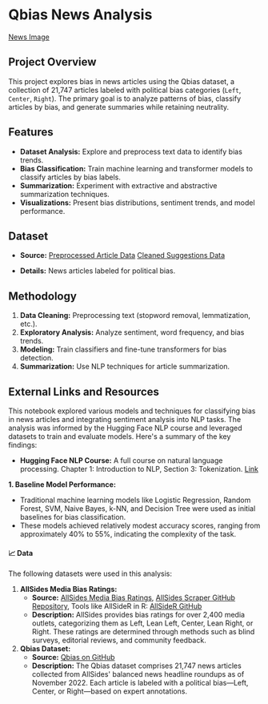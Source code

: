 # Qbias News Analysis

[News Image](https://plus.unsplash.com/premium_photo-1707080369554-359143c6aa0b?fm=jpg&q=60&w=3000&ixlib=rb-4.0.3&ixid=M3wxMjA3fDB8MHxzZWFyY2h8OXx8bmV3c3xlbnwwfHwwfHx8MA%3D%3D)

## Project Overview

This project explores bias in news articles using the Qbias dataset, a collection of 21,747 articles labeled with political bias categories (`Left`, `Center`, `Right`). The primary goal is to analyze patterns of bias, classify articles by bias, and generate summaries while retaining neutrality.

## Features

- **Dataset Analysis:** Explore and preprocess text data to identify bias trends.
- **Bias Classification:** Train machine learning and transformer models to classify articles by bias labels.
- **Summarization:** Experiment with extractive and abstractive summarization techniques.
- **Visualizations:** Present bias distributions, sentiment trends, and model performance.

## Dataset

- **Source:** 
[Preprocessed Article Data](https://drive.google.com/file/d/100WVVOQCeiVHxQqjK7mJxlKWbXUjdMt6/view?usp=sharing)
[Cleaned Suggestions Data](https://drive.google.com/file/d/100cGBVMDudcWRe2CPYUvtBkuX1HYS1gy/view?usp=sharing)

- **Details:** News articles labeled for political bias.

## Methodology

1. **Data Cleaning:** Preprocessing text (stopword removal, lemmatization, etc.).
2. **Exploratory Analysis:** Analyze sentiment, word frequency, and bias trends.
3. **Modeling:** Train classifiers and fine-tune transformers for bias detection.
4. **Summarization:** Use NLP techniques for article summarization.

## External Links and Resources

This notebook explored various models and techniques for classifying bias in news articles and integrating sentiment analysis into NLP tasks. The analysis was informed by the Hugging Face NLP course and leveraged datasets to train and evaluate models. Here's a summary of the key findings:

- **Hugging Face NLP Course:**  A full course on natural language processing. Chapter 1: Introduction to NLP, Section 3: Tokenization. [Link](https://huggingface.co/learn/nlp-course/chapter1/3)

**1. Baseline Model Performance:**

- Traditional machine learning models like Logistic Regression, Random Forest, SVM, Naive Bayes, k-NN, and Decision Tree were used as initial baselines for bias classification.
- These models achieved relatively modest accuracy scores, ranging from approximately 40% to 55%, indicating the complexity of the task.

#### 📈 Data

The following datasets were used in this analysis:

1. **AllSides Media Bias Ratings:**
    - **Source:** [AllSides Media Bias Ratings](https://www.allsides.com/media-bias/media-bias-ratings), [AllSides Scraper GitHub Repository](https://github.com/favstats/AllSidesScraper), Tools like AllSideR in R: [AllSideR GitHub](https://github.com/pablobarbera/AllSideR)
    - **Description:** AllSides provides bias ratings for over 2,400 media outlets, categorizing them as Left, Lean Left, Center, Lean Right, or Right. These ratings are determined through methods such as blind surveys, editorial reviews, and community feedback. 
2. **Qbias Dataset:**
    - **Source:** [Qbias on GitHub](https://github.com/Qbias/Qbias)
    - **Description:** The Qbias dataset comprises 21,747 news articles collected from AllSides' balanced news headline roundups as of November 2022. Each article is labeled with a political bias—Left, Center, or Right—based on expert annotations.
